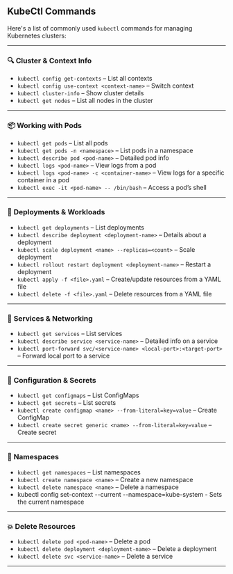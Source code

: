 ## KubeCtl Commands

Here's a list of commonly used `kubectl` commands for managing Kubernetes clusters:

---

### 🔍 **Cluster & Context Info**
- `kubectl config get-contexts` – List all contexts
- `kubectl config use-context <context-name>` – Switch context
- `kubectl cluster-info` – Show cluster details
- `kubectl get nodes` – List all nodes in the cluster

---

### 📦 **Working with Pods**
- `kubectl get pods` – List all pods
- `kubectl get pods -n <namespace>` – List pods in a namespace
- `kubectl describe pod <pod-name>` – Detailed pod info
- `kubectl logs <pod-name>` – View logs from a pod
- `kubectl logs <pod-name> -c <container-name>` – View logs for a specific container in a pod
- `kubectl exec -it <pod-name> -- /bin/bash` – Access a pod’s shell

---

### 🚀 **Deployments & Workloads**
- `kubectl get deployments` – List deployments
- `kubectl describe deployment <deployment-name>` – Details about a deployment
- `kubectl scale deployment <name> --replicas=<count>` – Scale deployment
- `kubectl rollout restart deployment <deployment-name>` – Restart a deployment
- `kubectl apply -f <file>.yaml` – Create/update resources from a YAML file
- `kubectl delete -f <file>.yaml` – Delete resources from a YAML file

---

### 📄 **Services & Networking**
- `kubectl get services` – List services
- `kubectl describe service <service-name>` – Detailed info on a service
- `kubectl port-forward svc/<service-name> <local-port>:<target-port>` – Forward local port to a service

---

### 🔧 **Configuration & Secrets**
- `kubectl get configmaps` – List ConfigMaps
- `kubectl get secrets` – List secrets
- `kubectl create configmap <name> --from-literal=key=value` – Create ConfigMap
- `kubectl create secret generic <name> --from-literal=key=value` – Create secret

---

### 📂 **Namespaces**
- `kubectl get namespaces` – List namespaces
- `kubectl create namespace <name>` – Create a new namespace
- `kubectl delete namespace <name>` – Delete a namespace
- kubectl config set-context --current --namespace=kube-system - Sets the current namespace 

---

### 💥 **Delete Resources**
- `kubectl delete pod <pod-name>` – Delete a pod
- `kubectl delete deployment <deployment-name>` – Delete a deployment
- `kubectl delete svc <service-name>` – Delete a service


---

